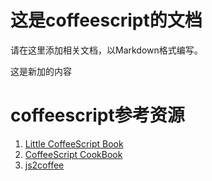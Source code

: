 这是coffeescript的文档
=============================

请在这里添加相关文档，以Markdown格式编写。

这是新加的内容

coffeescript参考资源
=============================

1. [Little CoffeeScript Book](http://arcturo.github.com/library/coffeescript/)
2. [CoffeeScript CookBook](http://coffeescriptcookbook.com/)
3. [js2coffee](http://js2coffee.org/)